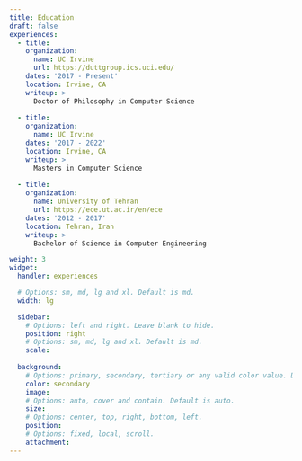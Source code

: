 ```yaml
---
title: Education
draft: false
experiences:
  - title: 
    organization:
      name: UC Irvine
      url: https://duttgroup.ics.uci.edu/
    dates: '2017 - Present'
    location: Irvine, CA
    writeup: >
      Doctor of Philosophy in Computer Science
      
  - title:
    organization:
      name: UC Irvine
    dates: '2017 - 2022'
    location: Irvine, CA
    writeup: >
      Masters in Computer Science
      
  - title: 
    organization:
      name: University of Tehran
      url: https://ece.ut.ac.ir/en/ece
    dates: '2012 - 2017'
    location: Tehran, Iran
    writeup: >
      Bachelor of Science in Computer Engineering

weight: 3
widget:
  handler: experiences

  # Options: sm, md, lg and xl. Default is md.
  width: lg

  sidebar:
    # Options: left and right. Leave blank to hide.
    position: right
    # Options: sm, md, lg and xl. Default is md.
    scale:
  
  background:
    # Options: primary, secondary, tertiary or any valid color value. Default is primary.
    color: secondary
    image:
    # Options: auto, cover and contain. Default is auto.
    size:
    # Options: center, top, right, bottom, left.
    position:
    # Options: fixed, local, scroll.
    attachment: 
---
```

